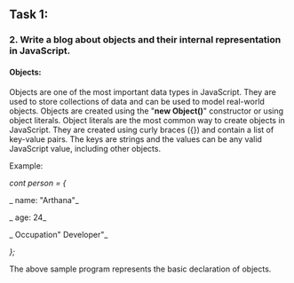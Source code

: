 ## Task 1:
### 2. Write a blog about objects and their internal representation in JavaScript.
#### Objects:
Objects are one of the most important data types in JavaScript. They are used to store collections of data and can be used to model real-world objects. Objects are created using the "**new Object()**" constructor or using object literals. 
Object literals are the most common way to create objects in JavaScript. They are created using curly braces ({}) and contain a list of key-value pairs. The keys are strings and the values can be any valid JavaScript value, including other objects.

Example: 

_cont person = {_

  _    name: "Arthana"_

  _    age: 24_

  _    Occupation" Developer"_

_};_

The above sample program represents the basic declaration of objects.
